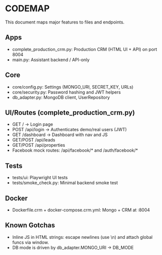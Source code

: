 # CODEMAP

This document maps major features to files and endpoints.

## Apps
- complete_production_crm.py: Production CRM (HTML UI + API) on port 8004
- main.py: Assistant backend / API-only

## Core
- core/config.py: Settings (MONGO_URI, SECRET_KEY, URLs)
- core/security.py: Password hashing and JWT helpers
- db_adapter.py: MongoDB client, UserRepository

## UI/Routes (complete_production_crm.py)
- GET /           -> Login page
- POST /api/login -> Authenticates demo/real users (JWT)
- GET /dashboard  -> Dashboard with nav and JS
- GET/POST /api/leads
- GET/POST /api/properties
- Facebook mock routes: /api/facebook/* and /auth/facebook/*

## Tests
- tests/ui: Playwright UI tests
- tests/smoke_check.py: Minimal backend smoke test

## Docker
- Dockerfile.crm + docker-compose.crm.yml: Mongo + CRM at :8004

## Known Gotchas
- Inline JS in HTML strings: escape newlines (use \\n) and attach global funcs via window.
- DB mode is driven by db_adapter.MONGO_URI -> DB_MODE
